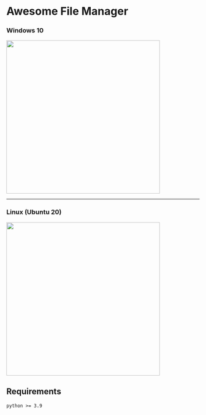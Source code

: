 # Awesome File Manager

### Windows 10
<img src="demo/win.gif" width="400">

---

### Linux (Ubuntu 20)
<img src="demo/linux.gif" width="400">


## Requirements
```python >= 3.9```